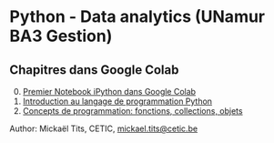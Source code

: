 # Python - Data analytics (UNamur BA3 Gestion)

## Chapitres dans Google Colab

0. [Premier Notebook iPython dans Google Colab](https://colab.research.google.com/github/titsitits/UNamur_Python_Analytics/blob/master/0_Premier_Notebook.ipynb)
1. [Introduction au langage de programmation Python](https://colab.research.google.com/github/titsitits/UNamur_Python_Analytics/blob/master/1_Introduction.ipynb)
2. [Concepts de programmation: fonctions, collections, objets](https://colab.research.google.com/github/titsitits/UNamur_Python_Analytics/blob/master/2_Advanced_Python.ipynb)

Author: Mickaël Tits, CETIC, mickael.tits@cetic.be

